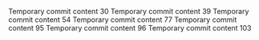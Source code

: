 Temporary commit content 30
Temporary commit content 39
Temporary commit content 54
Temporary commit content 77
Temporary commit content 95
Temporary commit content 96
Temporary commit content 103
